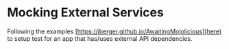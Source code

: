 # Mocking External Services

Following the examples [https://jberger.github.io/AwaitingMojolicious](here) to setup test for an app that has/uses external API dependencies.
